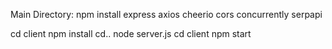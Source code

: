Main Directory: npm install express axios cheerio cors concurrently serpapi

cd client
npm install
cd..
node server.js
cd client
npm start
